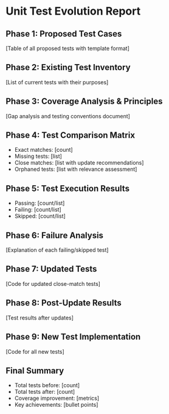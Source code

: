 # Unit Test Evolution Report

## Phase 1: Proposed Test Cases
[Table of all proposed tests with template format]

## Phase 2: Existing Test Inventory
[List of current tests with their purposes]

## Phase 3: Coverage Analysis & Principles
[Gap analysis and testing conventions document]

## Phase 4: Test Comparison Matrix
- Exact matches: [count]
- Missing tests: [list]
- Close matches: [list with update recommendations]
- Orphaned tests: [list with relevance assessment]

## Phase 5: Test Execution Results
- Passing: [count/list]
- Failing: [count/list]
- Skipped: [count/list]

## Phase 6: Failure Analysis
[Explanation of each failing/skipped test]

## Phase 7: Updated Tests
[Code for updated close-match tests]

## Phase 8: Post-Update Results
[Test results after updates]

## Phase 9: New Test Implementation
[Code for all new tests]

## Final Summary
- Total tests before: [count]
- Total tests after: [count]
- Coverage improvement: [metrics]
- Key achievements: [bullet points]
